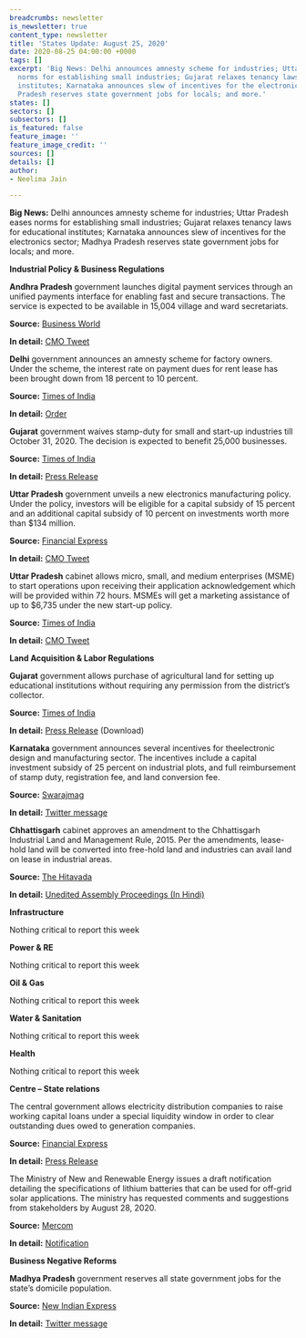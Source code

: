 ```yaml
---
breadcrumbs: newsletter
is_newsletter: true
content_type: newsletter
title: 'States Update: August 25, 2020'
date: 2020-08-25 04:00:00 +0000
tags: []
excerpt: 'Big News: Delhi announces amnesty scheme for industries; Uttar Pradesh eases
  norms for establishing small industries; Gujarat relaxes tenancy laws for educational
  institutes; Karnataka announces slew of incentives for the electronics sector; Madhya
  Pradesh reserves state government jobs for locals; and more.'
states: []
sectors: []
subsectors: []
is_featured: false
feature_image: ''
feature_image_credit: ''
sources: []
details: []
author:
- Neelima Jain

---
```

**Big News:** Delhi announces amnesty scheme for industries; Uttar Pradesh eases norms for establishing small industries; Gujarat relaxes tenancy laws for educational institutes; Karnataka announces slew of incentives for the electronics sector; Madhya Pradesh reserves state government jobs for locals; and more.  
 

**Industrial Policy & Business Regulations**

**Andhra Pradesh** government launches digital payment services through an unified payments interface for enabling fast and secure transactions. The service is expected to be available in 15,004 village and ward secretariats.

**Source:** [Business World](http://www.businessworld.in/article/Andhra-CM-launches-UPI-facility-in-village-ward-secretariats/18-08-2020-309842/)

**In detail:** [CMO Tweet](https://twitter.com/AndhraPradeshCM/status/1295348146944356353?s=20)

**Delhi** government announces an amnesty scheme for factory owners. Under the scheme, the interest rate on payment dues for rent lease has been brought down from 18 percent to 10 percent.

**Source:** [Times of India](https://timesofindia.indiatimes.com/city/delhi/delhi-government-announces-relief-for-traders/articleshow/77696030.cms)

**In detail:** [Order](http://www.dsiidc.org/dsidc/14082020order-rl-amnestyscheme.pdf)

**Gujarat** government waives stamp-duty for small and start-up industries till October 31, 2020. The decision is expected to benefit 25,000 businesses.

**Source:** [Times of India](https://timesofindia.indiatimes.com/city/ahmedabad/to-revive-small-industries-start-ups-gujarat-announce-stamp-duty-waiving/articleshow/77679427.cms)

**In detail:** [Press Release](https://gujaratinformation.net/article/?id=MTk5OTQ=)

**Uttar Pradesh** government unveils a new electronics manufacturing policy. Under the policy, investors will be eligible for a capital subsidy of 15 percent and an additional capital subsidy of 10 percent on investments worth more than $134 million.

**Source:** [Financial Express](https://www.financialexpress.com/industry/uttar-pradesh-unveils-new-electronics-manufacturing-policy/2059211/)

**In detail:** [CMO Tweet](https://twitter.com/CMOfficeUP/status/1295977175661699077)

**Uttar Pradesh** cabinet allows micro, small, and medium enterprises (MSME) to start operations upon receiving their application acknowledgement which will be provided within 72 hours. MSMEs will get a marketing assistance of up to $6,735 under the new start-up policy.

**Source:** [Times of India](https://timesofindia.indiatimes.com/city/lucknow/up-govt-eases-norms-for-establishing-msme-units/articleshow/77623313.cms)

**In detail:** [CMO Tweet](https://twitter.com/CMOfficeUP/status/1295976124430733313?s=20)

**Land Acquisition & Labor Regulations**

**Gujarat** government allows purchase of agricultural land for setting up educational institutions without requiring any permission from the district’s collector.

**Source:** [Times of India](https://timesofindia.indiatimes.com/city/ahmedabad/curbs-eased-to-buy-agricultural-land-for-setting-up-education-institutions/articleshow/77665840.cms)

**In detail:** [Press Release](https://gujaratinformation.net/article/?id=MTk5MjI=) (Download)

**Karnataka** government announces several incentives for theelectronic design and manufacturing sector. The incentives include a capital investment subsidy of 25 percent on industrial plots, and full reimbursement of stamp duty, registration fee, and land conversion fee.

**Source:** [Swarajmag](https://swarajyamag.com/insta/karnataka-announces-major-incentives-for-electronic-design-and-manufacturing-sector-including-land-subsidy)

**In detail:** [Twitter message](https://twitter.com/drashwathcn/status/1296052738606817280)

**Chhattisgarh** cabinet approves an amendment to the Chhattisgarh Industrial Land and Management Rule, 2015. Per the amendments, lease-hold land will be converted into free-hold land and industries can avail land on lease in industrial areas.

**Source:** [The Hitavada](https://www.thehitavada.com/Encyc/2020/8/21/Cabinet-approves-33-key-proposals.html)

**In detail:** [Unedited Assembly Proceedings (In Hindi)](http://www.cgvidhansabha.gov.in/hindi_new/satra/fifth_assembly/seventh/proc25082020/proc25082020.pdf)

**Infrastructure**

Nothing critical to report this week

**Power & RE**

Nothing critical to report this week

**Oil & Gas**

Nothing critical to report this week

**Water & Sanitation**

Nothing critical to report this week

**Health**

Nothing critical to report this week

**Centre – State relations**

The central government allows electricity distribution companies to raise working capital loans under a special liquidity window in order to clear outstanding dues owed to generation companies.

**Source:** [Financial Express](https://www.financialexpress.com/economy/cabinet-nod-energy-infra-msmes-are-key-gainers/2060201/)

**In detail:** [Press Release](https://pib.gov.in/PressReleasePage.aspx?PRID=1646947)

The Ministry of New and Renewable Energy issues a draft notification detailing the specifications of lithium batteries that can be used for off-grid solar applications. The ministry has requested comments and suggestions from stakeholders by August 28, 2020.

**Source:** [Mercom](https://mercomindia.com/mnre-lists-lithium-battery-specifications/)

**In detail:** [Notification](https://mnre.gov.in/img/documents/uploads/file_f-1597899633568.pdf)

**Business Negative Reforms**

**Madhya Pradesh** government reserves all state government jobs for the state’s domicile population.

**Source:** [New Indian Express](https://www.newindianexpress.com/nation/2020/aug/18/mps-resources-for-mps-children-chouhan-says-all-state-govt-jobs-reserved-for-state-residents-2185022.html)

**In detail:** [Twitter message](https://twitter.com/CMMadhyaPradesh/status/1295662571169517569)
